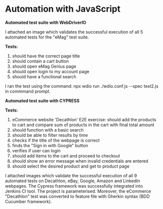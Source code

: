 # Automation with JavaScript

**Automated test suite with WebDriverIO**

I attached an image which validates the successful execution of all 5 automated tests for the "eMag" test suite.

**Tests:**

1. should have the correct page title
2. should contain a cart button
3. should open eMag Genius page
4. should open login to my account page
5. should have a functional search

I ran the test using the command: npx wdio run ./wdio.conf.js --spec test2.js in commmand prompt.

**Automated test suite with CYPRESS**

**Tests:**

1. eCommerce website 'Decathlon' E2E exercise: should add the products to cart and compare sum of products in the cart with final total amount 
2. should function with a basic search 
3. should be able to filter results by time
4. checks if the title of the webpage is correct
5. finds the "Sign in with Google" button
6. verifies if user can login
7. should add items to the cart and proceed to checkout
8. should show an error message when invalid credentials are entered
9. should select the desired product and get to product page

I attached images which validate the successful execution of all 9 automated tests on Decathlon, eBay, Google, Amazon and LinkedIn webpages.
The Cypress framework was successfully integrated into Jenkins CI tool. The project is parameterised.
Moreover, the eCommerce "Decathlon" test was converted to feature file with Gherkin syntax (BDD Cucumber framework).


